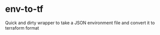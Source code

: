 # env-to-tf

Quick and dirty wrapper to take a JSON environment file and convert it to terraform format
